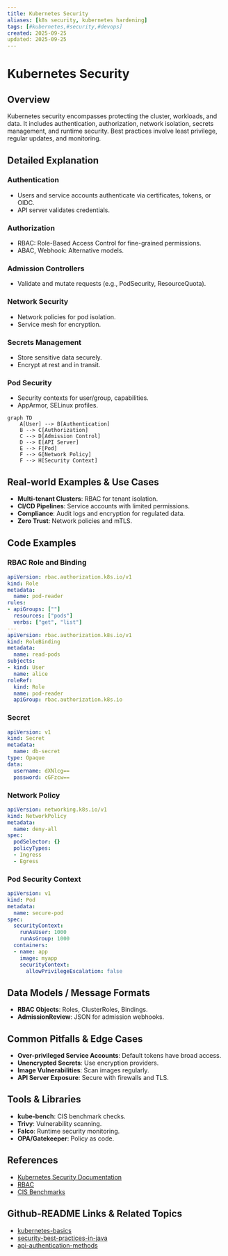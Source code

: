 ```yaml
---
title: Kubernetes Security
aliases: [k8s security, kubernetes hardening]
tags: [#kubernetes,#security,#devops]
created: 2025-09-25
updated: 2025-09-25
---
```


# Kubernetes Security

## Overview

Kubernetes security encompasses protecting the cluster, workloads, and data. It includes authentication, authorization, network isolation, secrets management, and runtime security. Best practices involve least privilege, regular updates, and monitoring.

## Detailed Explanation

### Authentication
- Users and service accounts authenticate via certificates, tokens, or OIDC.
- API server validates credentials.

### Authorization
- RBAC: Role-Based Access Control for fine-grained permissions.
- ABAC, Webhook: Alternative models.

### Admission Controllers
- Validate and mutate requests (e.g., PodSecurity, ResourceQuota).

### Network Security
- Network policies for pod isolation.
- Service mesh for encryption.

### Secrets Management
- Store sensitive data securely.
- Encrypt at rest and in transit.

### Pod Security
- Security contexts for user/group, capabilities.
- AppArmor, SELinux profiles.

```mermaid
graph TD
    A[User] --> B[Authentication]
    B --> C[Authorization]
    C --> D[Admission Control]
    D --> E[API Server]
    E --> F[Pod]
    F --> G[Network Policy]
    F --> H[Security Context]
```

## Real-world Examples & Use Cases

- **Multi-tenant Clusters**: RBAC for tenant isolation.
- **CI/CD Pipelines**: Service accounts with limited permissions.
- **Compliance**: Audit logs and encryption for regulated data.
- **Zero Trust**: Network policies and mTLS.

## Code Examples

### RBAC Role and Binding
```yaml
apiVersion: rbac.authorization.k8s.io/v1
kind: Role
metadata:
  name: pod-reader
rules:
- apiGroups: [""]
  resources: ["pods"]
  verbs: ["get", "list"]
---
apiVersion: rbac.authorization.k8s.io/v1
kind: RoleBinding
metadata:
  name: read-pods
subjects:
- kind: User
  name: alice
roleRef:
  kind: Role
  name: pod-reader
  apiGroup: rbac.authorization.k8s.io
```

### Secret
```yaml
apiVersion: v1
kind: Secret
metadata:
  name: db-secret
type: Opaque
data:
  username: dXNlcg==
  password: cGFzcw==
```

### Network Policy
```yaml
apiVersion: networking.k8s.io/v1
kind: NetworkPolicy
metadata:
  name: deny-all
spec:
  podSelector: {}
  policyTypes:
  - Ingress
  - Egress
```

### Pod Security Context
```yaml
apiVersion: v1
kind: Pod
metadata:
  name: secure-pod
spec:
  securityContext:
    runAsUser: 1000
    runAsGroup: 1000
  containers:
  - name: app
    image: myapp
    securityContext:
      allowPrivilegeEscalation: false
```

## Data Models / Message Formats

- **RBAC Objects**: Roles, ClusterRoles, Bindings.
- **AdmissionReview**: JSON for admission webhooks.

## Common Pitfalls & Edge Cases

- **Over-privileged Service Accounts**: Default tokens have broad access.
- **Unencrypted Secrets**: Use encryption providers.
- **Image Vulnerabilities**: Scan images regularly.
- **API Server Exposure**: Secure with firewalls and TLS.

## Tools & Libraries

- **kube-bench**: CIS benchmark checks.
- **Trivy**: Vulnerability scanning.
- **Falco**: Runtime security monitoring.
- **OPA/Gatekeeper**: Policy as code.

## References

- [Kubernetes Security Documentation](https://kubernetes.io/docs/concepts/security/)
- [RBAC](https://kubernetes.io/docs/reference/access-authn-authz/rbac/)
- [CIS Benchmarks](https://www.cisecurity.org/benchmark/kubernetes/)

## Github-README Links & Related Topics

- [kubernetes-basics](../kubernetes-basics/README.md)
- [security-best-practices-in-java](../security-best-practices-in-java/README.md)
- [api-authentication-methods](../api-authentication-methods/README.md)